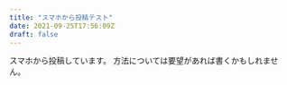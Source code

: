 ```yaml
---
title: "スマホから投稿テスト"
date: 2021-09-25T17:56:09Z
draft: false
---
```

スマホから投稿しています。
方法については要望があれば書くかもしれません。

